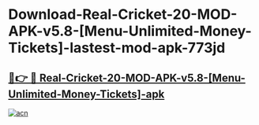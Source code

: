# Download-Real-Cricket-20-MOD-APK-v5.8-[Menu-Unlimited-Money-Tickets]-lastest-mod-apk-773jd

<h2><a href="https://apkcomod.com?title=Real-Cricket-20-MOD-APK-v5.8-[Menu-Unlimited-Money-Tickets]">🔗👉 🔴 Real-Cricket-20-MOD-APK-v5.8-[Menu-Unlimited-Money-Tickets]-apk </a></h2>

[![acn](https://github.com/user-attachments/assets/0f9c940e-d8b0-45ae-aac7-cd30a18b3e1c)](https://apkcomod.com?title=Real-Cricket-20-MOD-APK-v5.8-[Menu-Unlimited-Money-Tickets])
